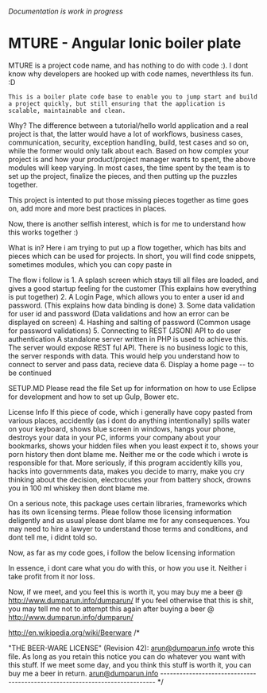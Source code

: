 ###### <i> Documentation is work in progress </i>

# MTURE - Angular Ionic boiler plate

MTURE is a project code name, and has nothing to do with code :). I dont know why developers are hooked up with code names, neverthless its fun. :D

````
This is a boiler plate code base to enable you to jump start and build a project quickly, but still ensuring that the application is scalable, maintainable and clean. 
````

Why? 
The difference between a tutorial/hello world application and a real project is that, the latter would have a lot of workflows, business cases, communication, security, exception handling, build, test cases and so on, while the former would only talk about each. Based on how complex your project is and how your product/project manager wants to spent, the above modules will keep varying. In most cases, the time spent by the team is to set up the project, finalize the pieces, and then putting up the puzzles together.

This project is intented to put those missing pieces together as time goes on, add more and more best practices in places.

Now, there is another selfish interest, which is for me to understand how this works together :)

What is in? Here i am trying to put up a flow together, which has bits and pieces which can be used for projects. In short, you will find code snippets, sometimes modules, which you can copy paste in

The flow i follow is 1. A splash screen which stays till all files are loaded, and gives a good startup feeling for the customer (This explains how everything is put together) 2. A Login Page, which allows you to enter a user id and password. (This explains how data binding is done) 3. Some data validation for user id and password (Data validations and how an error can be displayed on screen) 4. Hashing and salting of password (Common usage for password validations) 5. Connecting to REST (JSON) API to do user authentication A standalone server written in PHP is used to achieve this. The server would expose REST ful API. There is no business logic to this, the server responds with data. This would help you understand how to connect to server and pass data, recieve data 6. Display a home page -- to be continued

SETUP.MD Please read the file Set up for information on how to use Eclipse for development and how to set up Gulp, Bower etc.

License Info If this piece of code, which i generally have copy pasted from various places, accidently (as i dont do anything intentionally) spills water on your keyboard, shows blue screen in windows, hangs your phone, destroys your data in your PC, informs your company about your bookmarks, shows your hidden files when you least expect it to, shows your porn history then dont blame me. Neither me or the code which i wrote is responsible for that. More seriously, if this program accidently kills you, hacks into governments data, makes you decide to marry, make you cry thinking about the decision, electrocutes your from battery shock, drowns you in 100 ml whiskey then dont blame me.

On a serious note, this package uses certain libraries, frameworks which has its own licensing terms. Pleae follow those licensing information deligently and as usual please dont blame me for any consequences. You may need to hire a lawyer to understand those terms and conditions, and dont tell me, i didnt told so.

Now, as far as my code goes, i follow the below licensing information

In essence, i dont care what you do with this, or how you use it. Neither i take profit from it nor loss.

Now, if we meet, and you feel this is worth it, you may buy me a beer @ http://www.dumparun.info/dumparun/ If you feel otherwise that this is shit, you may tell me not to attempt this again after buying a beer @ http://www.dumparun.info/dumparun/

http://en.wikipedia.org/wiki/Beerware /*

"THE BEER-WARE LICENSE" (Revision 42): arun@dumparun.info wrote this file. As long as you retain this notice you can do whatever you want with this stuff. If we meet some day, and you think this stuff is worth it, you can buy me a beer in return. arun@dumparun.info ---------------------------------------------------------------------------- */
